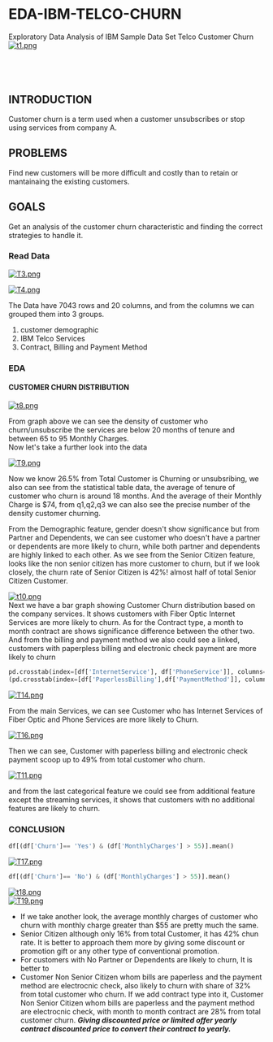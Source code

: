 # EDA-IBM-TELCO-CHURN
Exploratory Data Analysis of IBM Sample Data Set Telco Customer Churn  
[![t1.png](https://i.postimg.cc/W37zmsHb/t1.png)](https://postimg.cc/34d3YQhP)  

#
<br>

## INTRODUCTION
Customer churn is a term used when a customer unsubscribes or stop using services from company A.

## PROBLEMS
Find new customers will be more difficult and costly than to retain or mantainaing the existing customers.

## GOALS
Get an analysis of the customer churn characteristic and finding the correct strategies to handle it.

### Read Data
[![T3.png](https://i.postimg.cc/Pfw2HxR8/T3.png)](https://postimg.cc/8sThB1D1)  

[![T4.png](https://i.postimg.cc/PqMNYmJ8/T4.png)](https://postimg.cc/3ydKH0gK)  

The Data have 7043 rows and 20 columns, and from the columns we can grouped them into 3 groups.
1. customer demographic 
2. IBM Telco Services
3. Contract, Billing and Payment Method

### EDA  
#### CUSTOMER CHURN DISTRIBUTION
[![t8.png](https://i.postimg.cc/9M6Mj1NK/t8.png)](https://postimg.cc/DJcFrQhP)  

From graph above we can see the density of customer who churn/unsubscribe the services are below 20 months of tenure and between 65 to 95 Monthly Charges.  
Now let's take a further look into the data  

[![T9.png](https://i.postimg.cc/FzhnBXVK/T9.png)](https://postimg.cc/VrHRJTTy)  

Now we know 26.5% from Total Customer is Churning or unsubsribing, we also can see from the statistical table data, the average of tenure of customer who churn is around 18 months. And the average of their Monthly Charge is $74, from q1,q2,q3 we can also see the precise number of the density customer churning.

From the Demographic feature, gender doesn't show significance but from Partner and Dependents, we can see customer who doesn't have a partner or dependents are more likely to churn, while both partner and dependents are highly linked to each other. As we see from the Senior Citizen feature, looks like the non senior citizen has more customer to churn, but if we look closely, the churn rate of Senior Citizen is 42%! almost half of total Senior Citizen Customer.  

[![t10.png](https://i.postimg.cc/rwgnKHc6/t10.png)](https://postimg.cc/75GMRmfX)  
Next we have a bar graph showing Customer Churn distribution based on the company services. It shows customers with Fiber Optic Internet Services are more likely to churn. As for the Contract type, a month to month contract are shows significance difference between the other two. And from the billing and payment method we also could see a linked, customers with paperpless billing and electronic check payment are more likely to churn  
```python
pd.crosstab(index=[df['InternetService'], df['PhoneService']], columns=df['Churn'])
(pd.crosstab(index=[df['PaperlessBilling'],df['PaymentMethod']], columns=df['Churn'],normalize='columns', margins=True)*100).round(2)
```  
[![T14.png](https://i.postimg.cc/1Xkx7jX7/T14.png)](https://postimg.cc/q6xZzQ82)  

From the main Services, we can see Customer who has Internet Services of Fiber Optic and Phone Services are more likely to Churn.  

[![T16.png](https://i.postimg.cc/D0ZjQdcj/T16.png)](https://postimg.cc/Hcq9dMRX)  

Then we can see, Customer with paperless billing and electronic check payment scoop up to 49% from total customer who churn.  

[![T11.png](https://i.postimg.cc/wxZcbpxT/T11.png)](https://postimg.cc/XXKCptyT)  

and from the last categorical feature we could see from additional feature except the streaming services, it shows that customers with no additional features are likely to churn.  


### CONCLUSION
```python
df[(df['Churn']== 'Yes') & (df['MonthlyCharges'] > 55)].mean()
```  
[![T17.png](https://i.postimg.cc/FHLcX1Zn/T17.png)](https://postimg.cc/sM31pjbp)  
```python
df[(df['Churn']== 'No') & (df['MonthlyCharges'] > 55)].mean()
```  
[![t18.png](https://i.postimg.cc/hjPfvGLn/t18.png)](https://postimg.cc/p9421Rcc)  
[![T19.png](https://i.postimg.cc/pLvHB6pc/T19.png)](https://postimg.cc/pps4WkQK)  

- If we take another look, the average monthly charges of customer who churn with monthly charge greater than $55 are pretty much the same.  
- Senior Citizen although only 16% from total Customer, it has 42% chun rate. It is better to approach them more by giving some discount or promotion gift or any other type of conventional promotion.  
- For customers with No Partner or Dependents are likely to churn, It is better to
- Customer Non Senior Citizen whom bills are paperless and the payment method are electrocnic check, also likely to churn with share of 32% from total customer who churn. 
If we add contract type into it, Customer Non Senior Citizen whom bills are paperless and the payment method are electrocnic check, with month to month contract are 28% from total customer churn. ***Giving discounted price or limited offer yearly contract discounted price to convert their contract to yearly.***


